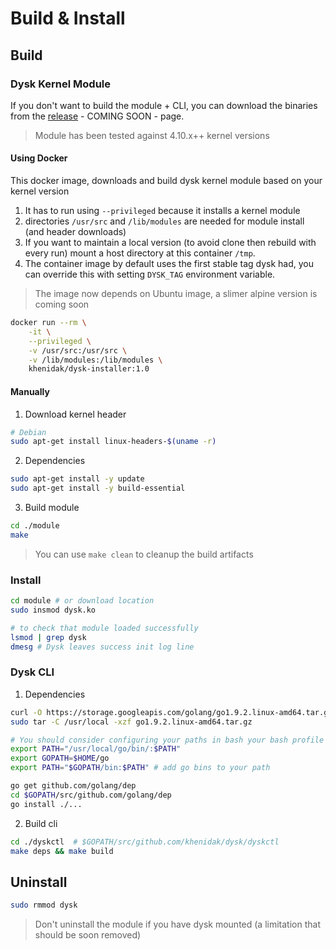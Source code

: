 # Build & Install #

## Build ##

### Dysk Kernel Module ###
If you don't want to build the module + CLI, you can download the binaries from the [release](https://github.com/khenidak/dysk/releases) - COMING SOON - page.


> Module has been tested against 4.10.x++ kernel versions

#### Using Docker ####

This docker image, downloads and build dysk kernel module based on your kernel version

1. It has to run using ```--privileged``` because it installs a kernel module
2. directories ```/usr/src``` and ```/lib/modules``` are needed for module install (and header downloads)
3. If you want to maintain a local version (to avoid clone then rebuild with every run) mount a host directory at this container ```/tmp```.
4. The container image by default uses the first stable tag dysk had, you can override this with setting ```DYSK_TAG``` environment variable.  


> The image now depends on Ubuntu image, a slimer alpine version is coming soon

```bash
docker run --rm \
	-it \
	--privileged \
	-v /usr/src:/usr/src \
	-v /lib/modules:/lib/modules \
	khenidak/dysk-installer:1.0
```

#### Manually ####
1. Download kernel header

```bash
# Debian
sudo apt-get install linux-headers-$(uname -r)
```
2. Dependencies

```bash
sudo apt-get install -y update
sudo apt-get install -y build-essential
```

3. Build module

```bash
cd ./module
make 
```

> You can use ``` make clean ``` to cleanup the build artifacts 

### Install ###

```bash
cd module # or download location
sudo insmod dysk.ko

# to check that module loaded successfully 
lsmod | grep dysk
dmesg # Dysk leaves success init log line
```

### Dysk CLI ###

1. Dependencies

```bash
curl -O https://storage.googleapis.com/golang/go1.9.2.linux-amd64.tar.gz
sudo tar -C /usr/local -xzf go1.9.2.linux-amd64.tar.gz

# You should consider configuring your paths in bash your bash profile
export PATH="/usr/local/go/bin/:$PATH"
export GOPATH=$HOME/go
export PATH="$GOPATH/bin:$PATH" # add go bins to your path

go get github.com/golang/dep
cd $GOPATH/src/github.com/golang/dep
go install ./...
```

2. Build cli

```bash
cd ./dyskctl  # $GOPATH/src/github.com/khenidak/dysk/dyskctl
make deps && make build
```

## Uninstall ##

```bash
sudo rmmod dysk
```

> Don't uninstall the module if you have dysk mounted (a limitation that should be soon removed)
